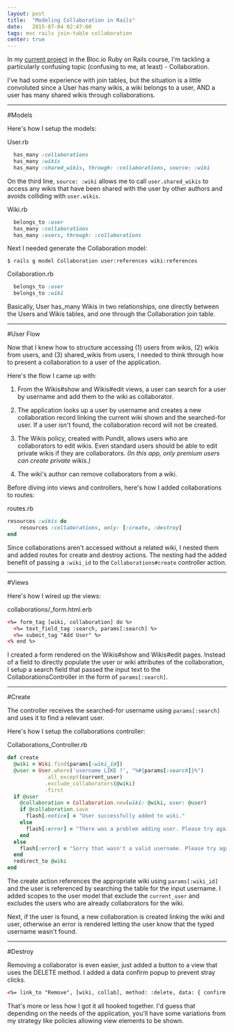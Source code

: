 ```yaml
---
layout: post
title:  "Modeling Collaboration in Rails"
date:   2015-07-04 02:47:00
tags: mvc rails join-table collaboration
center: true
---
```


In my [current project](https://github.com/sanjayypatel/wiki-pocket) in the Bloc.io Ruby on Rails course, I'm tackling a particularly confusing topic (confusing to me, at least) - Collaboration.  

I've had some experience with join tables, but the situation is a little convoluted since a User has many wikis, a wiki belongs to a user, AND a user has many shared wikis through collaborations.

***

#Models

Here's how I setup the models:

User.rb

~~~ruby
  has_many :collaborations
  has_many :wikis
  has_many :shared_wikis, through: :collaborations, source: :wiki
~~~

On the third line, `source: :wiki` allows me to call `user.shared_wikis` to access any wikis that have been shared with the user by other authors and avoids colliding with `user.wikis`.

Wiki.rb

~~~ruby
  belongs_to :user
  has_many :collaborations
  has_many :users, through: :collaborations
~~~

Next I needed generate the Collaboration model:

`$ rails g model Collaboration user:references wiki:references`

Collaboration.rb

~~~ruby
  belongs_to :user
  belongs_to :wiki
~~~

Basically, User has_many Wikis in two relationships, one directly between the Users and Wikis tables, and one through the Collaboration join table.

***

#User Flow

Now that I knew how to structure accessing (1) users from wikis, (2) wikis from users, and (3) shared_wikis from users, I needed to think through how to present a collaboration to a user of the application.

Here's the flow I came up with:

1. From the Wikis#show and Wikis#edit views, a user can search for a user by username and add them to the wiki as collaborator.

2. The application looks up a user by username and creates a new collaboration record linking the current wiki shown and the searched-for user.  If a user isn't found, the collaboration record will not be created.

3. The Wikis policy, created with Pundit, allows users who are collaborators to edit wikis.  Even standard users should be able to edit private wikis if they are collaborators. *(In this app, only premium users can create private wikis.)*

4. The wiki's author can remove collaborators from a wiki.

Before diving into views and controllers, here's how I added collaborations to routes:

routes.rb

~~~ruby
resources :wikis do 
    resources :collaborations, only: [:create, :destroy]
end
~~~

Since collaborations aren't accessed without a related wiki, I nested them and added routes for create and destroy actions. The nesting had the added benefit of passing a `:wiki_id` to the `Collaborations#create` controller action.

***

#Views

Here's how I wired up the views:

collaborations/_form.html.erb

~~~html
<%= form_tag [wiki, collaboration] do %>
  <%= text_field_tag :search, params[:search] %>
  <%= submit_tag "Add User" %>
<% end %>
~~~

I created a form rendered on the Wikis#show and Wikis#edit pages. Instead of a field to directly populate the user or wiki attributes of the collaboration, I setup a search field that passed the input text to the CollaborationsController in the form of `params[:search]`.

***

#Create

The controller receives the searched-for username using `params[:search]` and uses it to find a relevant user.

Here's how I setup the collaborations controller:

Collaborations_Controller.rb

~~~ruby
def create
  @wiki = Wiki.find(params[:wiki_id])
  @user = User.where('username LIKE ?', "%#{params[:search]}%")
            .all_except(current_user)
            .exclude_collaborators(@wiki)
            .first
  if @user
    @collaboration = Collaboration.new(wiki: @wiki, user: @user)
    if @collaboration.save
      flash[:notice] = "User successfully added to wiki."
    else
      flash[:error] = "There was a problem adding user. Please try again."
    end
  else
    flash[:error] = "Sorry that wasn't a valid username. Please try again."
  end
  redirect_to @wiki
end
~~~

The create action references the appropriate wiki using `params[:wiki_id]` and the user is referenced by searching the table for the input username.  I added scopes to the user model that exclude the `current_user` and excludes the users who are already collaborators for the wiki.

Next, if the user is found, a new collaboration is created linking the wiki and user, otherwise an error is rendered letting the user know that the typed username wasn't found.

***

#Destroy

Removing a collaborator is even easier, just added a button to a view that uses the DELETE method.  I added a data confirm popup to prevent stray clicks.

~~~html
<%= link_to "Remove", [wiki, collab], method: :delete, data: { confirm: 'Are you sure you want to remove this user?'} %>
~~~

That's more or less how I got it all hooked together.  I'd guess that depending on the needs of the application, you'll have some variations from my strategy like policies allowing view elements to be shown.  